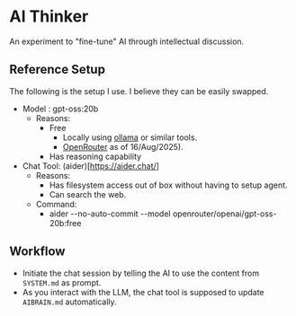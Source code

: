 # AI Thinker
An experiment to "fine-tune" AI through intellectual discussion.

## Reference Setup
The following is the setup I use. I believe they can be easily swapped.

- Model : gpt-oss:20b
  - Reasons: 
    - Free
      - Locally using [ollama](https://ollama.com) or similar tools.
      - [OpenRouter](https://openrouter.ai/openai/gpt-oss-20b:free) as of 16/Aug/2025).
    - Has reasoning capability
- Chat Tool: (aider)[https://aider.chat/]
  - Reasons:
    - Has filesystem access out of box without having to setup agent.
    - Can search the web.
  - Command: 
    - aider --no-auto-commit --model openrouter/openai/gpt-oss-20b:free

## Workflow
- Initiate the chat session by telling the AI to use the content from `SYSTEM.md` as prompt.
- As you interact with the LLM, the chat tool is supposed to update `AIBRAIN.md` automatically.
